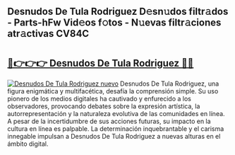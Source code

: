 ## Desnudos De Tula Rodriguez D𝚎sn𝚞dos filtr𝚊dos - Parts-hFw Vid𝚎os f𝚘tos - N𝚞evas filtr𝚊ciones atr𝚊ctivas CV84C

# <h2><a href="http://mb8fos.tromn.icu/?c=Desnudos+De+Tula+Rodriguez">🔗👉👉👉 Desnudos De Tula Rodriguez 🔗🔗</a></h2>

[![Desnudos De Tula Rodriguez nuevo](https://i.imgur.com/pEAQMta.gif)](http://mb8fos.tromn.icu/?c=Desnudos+De+Tula+Rodriguez)
Desnudos De Tula Rodriguez, una figura enigmática y multifacética, desafía la comprensión simple. Su uso pionero de los medios digitales ha cautivado y enfurecido a los observadores, provocando debates sobre la expresión artística, la autorrepresentación y la naturaleza evolutiva de las comunidades en línea. A pesar de la incertidumbre de sus acciones futuras, su impacto en la cultura en línea es palpable. La determinación inquebrantable y el carisma innegable impulsan a Desnudos De Tula Rodriguez a nuevas alturas en el ámbito digital.
